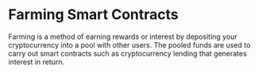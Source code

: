 # Farming Smart Contracts

Farming is a method of earning rewards or interest by depositing your cryptocurrency into a pool with other users. The pooled funds are used to carry out smart contracts such as cryptocurrency lending that generates interest in return.
